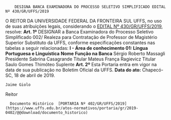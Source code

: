         DESIGNA BANCA EXAMINADORA DO PROCESSO SELETIVO SIMPLIFICADO EDITAL Nº 430/GR/UFFS/2019  

 O REITOR DA UNIVERSIDADE FEDERAL DA FRONTEIRA SUL UFFS, no uso de suas atribuições legais, considerando o [EDITAL Nº 430/GR/UFFS/2019](https://www.uffs.edu.br/atos-normativos/edital/gr/2019-0430), resolve:   **Art. 1º**  DESIGNAR a Banca Examinadora do Processo Seletivo Simplificado 002/ Realeza para Contratação de Professor de Magistério Superior Substituto da UFFS, conforme especificações constantes nas tabelas a seguir relacionadas: **I - Área de conhecimento 01: Língua Portuguesa e Linguística**     **Nome**   **Função na Banca**     Sérgio Roberto Massagli   Presidente     Sabrina Casagrande   Titular     Mateus França Ragievicz   Titular     Saulo Gomes Thimóteo   Suplente       **Art. 2º**  Esta Portaria entra em vigor na data de sua publicação no Boletim Oficial da UFFS.        **Data do ato:** Chapecó-SC, 18 de abril de 2019.   
 

    Jaime Giolo   
 Reitor 

      Documento Histórico  [PORTARIA Nº 402/GR/UFFS/2019](https://www.uffs.edu.br/atos-normativos/portaria/gr/2019-0402/@@download/documento_historico)     
      